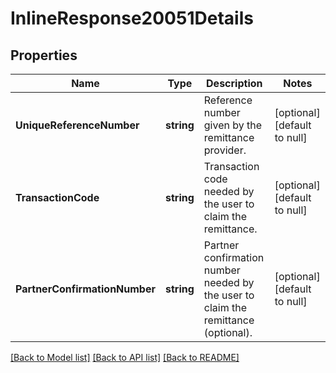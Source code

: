 # InlineResponse20051Details

## Properties
Name | Type | Description | Notes
------------ | ------------- | ------------- | -------------
**UniqueReferenceNumber** | **string** | Reference number given by the remittance provider. | [optional] [default to null]
**TransactionCode** | **string** | Transaction code needed by the user to claim the remittance. | [optional] [default to null]
**PartnerConfirmationNumber** | **string** | Partner confirmation number needed by the user to claim the remittance (optional). | [optional] [default to null]

[[Back to Model list]](../README.md#documentation-for-models) [[Back to API list]](../README.md#documentation-for-api-endpoints) [[Back to README]](../README.md)

